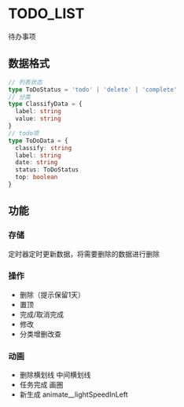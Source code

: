 # TODO_LIST  
待办事项  

## 数据格式
```ts
// 列表状态
type ToDoStatus = 'todo' | 'delete' | 'complete'
// 分类
type ClassifyData = {
  label: string 
  value: string 
}
// todo项
type ToDoData = {
  classify: string 
  label: string 
  date: string 
  status: ToDoStatus
  top: boolean 
}
```

## 功能  
### 存储   
  定时器定时更新数据，将需要删除的数据进行删除  
### 操作
  - 删除（提示保留1天）    
  - 置顶  
  - 完成/取消完成  
  - 修改  
  - 分类增删改查  
### 动画  
  - 删除横划线  中间横划线   
  - 任务完成  画圈    
  - 新生成  animate__lightSpeedInLeft  